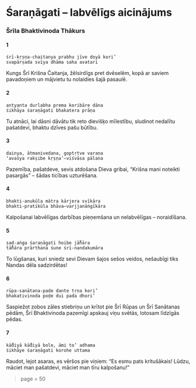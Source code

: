 # Śaraṇāgati – labvēlīgs aicinājums

### Šrīla Bhaktivinoda Thākurs

#### 1

    śrī-kṛṣṇa-chaitanya prabhu jīve doyā kori’
    svapārṣada svīya dhāma saha avatari

Kungs Šrī Krišna Čaitanja, žēlsirdīgs pret dvēselēm, kopā ar saviem pavadoņiem un mājvietu tu nolaidies šajā pasaulē.

#### 2

    antyanta durlabha prema koribāre dāna
    śikhāya śaraṇāgati bhakatera prāṇa

Tu atnāci, lai dāsni dāvātu tik reto dievišķo mīlestību, sludinot nedalītu pašatdevi, bhaktu dzīves pašu būtību.

#### 3

    dainya, ātmanivedana, goptṛtve varaṇa
    ‘avaśya rakṣibe kṛṣṇa’—viśvāsa pālana

Pazemība, pašatdeve, sevis atdošana Dieva gribai, “Krišna mani noteikti pasargās” – šādas ticības uzturēšana.

#### 4

    bhakti-anukūla mātra kārjera svīkāra
    bhakti-pratikūla bhāva—varjjanāṅgīkāra

Kalpošanai labvēlīgas darbības pieņemšana un nelabvēlīgas – noraidīšana.

#### 5

    ṣaḍ-aṅga śaraṇāgati hoibe jā̐hāra
    tā̐hāra prārthanā śune śrī-nandakumāra

To lūgšanas, kuri sniedz sevi Dievam šajos sešos veidos, nešaubīgi tiks Nandas dēla sadzirdētas!

#### 6

    rūpa-sanātana-pade dante tṛṇa kori’
    bhakativinoda poḍe dui pada dhori’

Saspiežot zobos zāles stiebriņu un krītot pie Šrī Rūpas un Šrī Sanātanas pēdām, Šrī Bhaktivinoda pazemīgi apskauj viņu svētās, lotosam līdzīgās pēdas.

#### 7

    kā̐diyā kā̐diyā bole, āmi to’ adhama
    śikhāye śaraṇāgati korohe uttama

Raudot, lejot asaras, es vēršos pie viņiem: “Es esmu pats kritušākais! Lūdzu, māciet man pašatdevi, māciet man tīru kalpošanu!”


> page = 50
